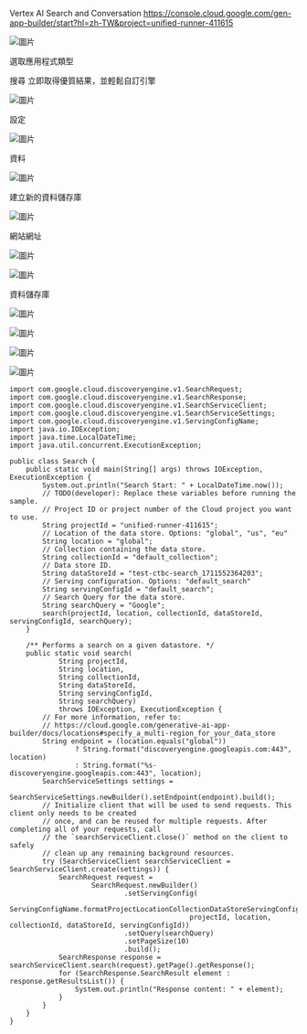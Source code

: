 Vertex AI Search and Conversation
https://console.cloud.google.com/gen-app-builder/start?hl=zh-TW&project=unified-runner-411615

![圖片](https://github.com/comtw2005/GoogleCLI/assets/46416652/be9aa936-7391-4871-846a-bb6a8430a91c)

選取應用程式類型

搜尋
立即取得優質結果，並輕鬆自訂引擎

![圖片](https://github.com/comtw2005/GoogleCLI/assets/46416652/6359e744-bcee-4a8b-8c83-85dbb3d30c29)

設定

![圖片](https://github.com/comtw2005/GoogleCLI/assets/46416652/774459c3-190d-4d81-8f4e-626fbfcbcf95)

資料

![圖片](https://github.com/comtw2005/GoogleCLI/assets/46416652/36cddeb0-b879-4c49-9a53-ac4b6cfb10a5)

建立新的資料儲存庫

![圖片](https://github.com/comtw2005/GoogleCLI/assets/46416652/ca7ae10a-56c2-4906-a6fa-6c7472887a40)

網站網址

![圖片](https://github.com/comtw2005/GoogleCLI/assets/46416652/66f59eda-7524-4e4f-b9f1-3ffb0ad01a35)

![圖片](https://github.com/comtw2005/GoogleCLI/assets/46416652/b760edbb-7d06-40cb-a35b-6da611e89c2e)

資料儲存庫

![圖片](https://github.com/comtw2005/GoogleCLI/assets/46416652/842006bb-360a-4590-8689-4718e173d927)

![圖片](https://github.com/comtw2005/GoogleCLI/assets/46416652/b13266fd-93cc-4216-9224-98001d624d9f)

![圖片](https://github.com/comtw2005/GoogleCLI/assets/46416652/b1d06c1a-9978-4dd2-afe6-e65b8fc7cf41)



![圖片](https://github.com/comtw2005/GoogleCLI/assets/46416652/f3c7d968-3612-4a48-bcce-fc81c316c9ca)

```
import com.google.cloud.discoveryengine.v1.SearchRequest;
import com.google.cloud.discoveryengine.v1.SearchResponse;
import com.google.cloud.discoveryengine.v1.SearchServiceClient;
import com.google.cloud.discoveryengine.v1.SearchServiceSettings;
import com.google.cloud.discoveryengine.v1.ServingConfigName;
import java.io.IOException;
import java.time.LocalDateTime;
import java.util.concurrent.ExecutionException;

public class Search {
    public static void main(String[] args) throws IOException, ExecutionException {
        System.out.println("Search Start: " + LocalDateTime.now());
        // TODO(developer): Replace these variables before running the sample.
        // Project ID or project number of the Cloud project you want to use.
        String projectId = "unified-runner-411615";
        // Location of the data store. Options: "global", "us", "eu"
        String location = "global";
        // Collection containing the data store.
        String collectionId = "default_collection";
        // Data store ID.
        String dataStoreId = "test-ctbc-search_1711552364203";
        // Serving configuration. Options: "default_search"
        String servingConfigId = "default_search";
        // Search Query for the data store.
        String searchQuery = "Google";
        search(projectId, location, collectionId, dataStoreId, servingConfigId, searchQuery);
    }

    /** Performs a search on a given datastore. */
    public static void search(
            String projectId,
            String location,
            String collectionId,
            String dataStoreId,
            String servingConfigId,
            String searchQuery)
            throws IOException, ExecutionException {
        // For more information, refer to:
        // https://cloud.google.com/generative-ai-app-builder/docs/locations#specify_a_multi-region_for_your_data_store
        String endpoint = (location.equals("global"))
                ? String.format("discoveryengine.googleapis.com:443", location)
                : String.format("%s-discoveryengine.googleapis.com:443", location);
        SearchServiceSettings settings =
                SearchServiceSettings.newBuilder().setEndpoint(endpoint).build();
        // Initialize client that will be used to send requests. This client only needs to be created
        // once, and can be reused for multiple requests. After completing all of your requests, call
        // the `searchServiceClient.close()` method on the client to safely
        // clean up any remaining background resources.
        try (SearchServiceClient searchServiceClient = SearchServiceClient.create(settings)) {
            SearchRequest request =
                    SearchRequest.newBuilder()
                            .setServingConfig(
                                    ServingConfigName.formatProjectLocationCollectionDataStoreServingConfigName(
                                            projectId, location, collectionId, dataStoreId, servingConfigId))
                            .setQuery(searchQuery)
                            .setPageSize(10)
                            .build();
            SearchResponse response = searchServiceClient.search(request).getPage().getResponse();
            for (SearchResponse.SearchResult element : response.getResultsList()) {
                System.out.println("Response content: " + element);
            }
        }
    }
}
```


























